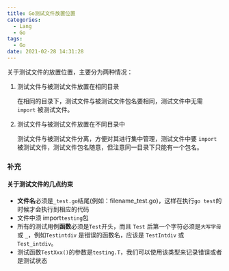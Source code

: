```yaml
---
title: Go测试文件放置位置
categories:
  - Lang
  - Go
tags:
  - Go
date: 2021-02-28 14:31:28
---
```


关于测试文件的放置位置，主要分为两种情况：

1. 测试文件与被测试文件放置在相同目录

	在相同的目录下，测试文件与被测试文件包名要相同，测试文件中无需 `import` 被测试文件。

2. 测试文件与被测试文件放置在不同目录中

	测试文件与被测试文件分离，方便对其进行集中管理，测试文件中要 `import` 被测试文件，测试文件包名随意，但注意同一目录下只能有一个包名。



### 补充

#### 关于测试文件的几点约束

- **文件名**必须是`_test.go`结尾(例如：filename_test.go)，这样在执行`go test`的时候才会执行到相应的代码
- 文件中须 import`testing`包
- 所有的测试用例**函数**必须是`Test`开头，而且 `Test` 后第一个字符必须是`大写字母`或 `_`，例如`Testintdiv` 是错误的函数名，应该是 `TestIntdiv` 或 `Test_intdiv`。
- 测试函数`TestXxx()`的参数是`testing.T`，我们可以使用该类型来记录错误或者是测试状态

